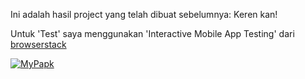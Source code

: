 Ini adalah hasil project yang telah dibuat sebelumnya: Keren kan!

Untuk 'Test' saya menggunakan 'Interactive Mobile App Testing' dari [browserstack](https://www.browserstack.com/app-live)

[![MyPapk](https://res.cloudinary.com/marcomontalbano/image/upload/v1636901635/video_to_markdown/images/youtube--J57NfNt3zHY-c05b58ac6eb4c4700831b2b3070cd403.jpg)](https://youtu.be/J57NfNt3zHY "MyPapk")